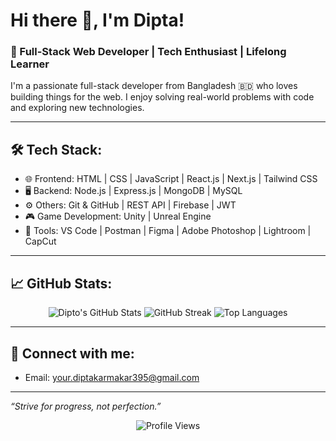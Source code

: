 # Hi there 👋, I'm Dipta!

### 🚀 Full-Stack Web Developer | Tech Enthusiast | Lifelong Learner

I'm a passionate full-stack developer from Bangladesh 🇧🇩 who loves building things for the web. I enjoy solving real-world problems with code and exploring new technologies.

---

## 🛠️ Tech Stack:
- 🌐 Frontend: HTML | CSS | JavaScript | React.js | Next.js | Tailwind CSS  
- 🖥️ Backend: Node.js | Express.js | MongoDB | MySQL  
- ⚙️ Others: Git & GitHub | REST API | Firebase | JWT  
- 🎮 Game Development: Unity | Unreal Engine  
- 🔧 Tools: VS Code | Postman | Figma | Adobe Photoshop | Lightroom | CapCut  

---

## 📈 GitHub Stats:

<p align="center">
  <img src="https://github-readme-stats.vercel.app/api?username=Dipta-karmakar&show_icons=true&theme=radical" alt="Dipto's GitHub Stats" />
  <img src="https://github-readme-streak-stats.herokuapp.com/?user=Dipta-karmakar&theme=radical" alt="GitHub Streak" />
  <img src="https://github-readme-stats.vercel.app/api/top-langs/?username=Dipta-karmakar&layout=compact&theme=radical" alt="Top Languages" />
</p>

---

## 🔗 Connect with me:

- Email: your.diptakarmakar395@gmail.com  

---

*“Strive for progress, not perfection.”*

<!-- Optional: Profile Visitors Counter -->
<p align="center">
  <img src="https://komarev.com/ghpvc/?username=Dipta-karmkar&label=Profile%20views&color=0e75b6&style=flat" alt="Profile Views" />
</p>

<!---
Dipta-karmakar/Dipta-karmakar is a ✨ special ✨ repository because its `README.md` (this file) appears on your GitHub profile.
You can click the Preview link to take a look at your changes.
--->
